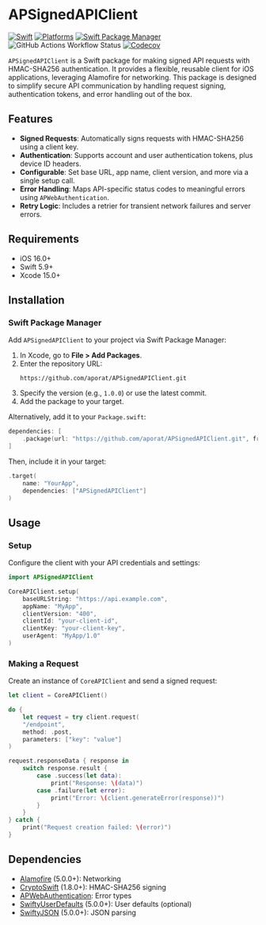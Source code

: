 # APSignedAPIClient

[![Swift](https://img.shields.io/badge/Swift-5.9_5.10_6.0-orange?style=flat-square)](https://img.shields.io/badge/Swift-5.9_5.10_6.0-Orange?style=flat-square)
[![Platforms](https://img.shields.io/badge/Platforms-macOS_iOS_tvOS_watchOS_visionOS_-yellowgreen?style=flat-square)](https://img.shields.io/badge/Platforms-macOS_iOS_tvOS_watchOS_vision_OS?style=flat-square)
[![Swift Package Manager](https://img.shields.io/badge/Swift_Package_Manager-compatible-orange?style=flat-square)](https://img.shields.io/badge/Swift_Package_Manager-compatible-orange?style=flat-square)
![GitHub Actions Workflow Status](https://img.shields.io/github/actions/workflow/status/aporat/APWebAuthentication/ci.yml?style=flat-square)
[![Codecov](https://img.shields.io/codecov/c/github/aporat/APSignedAPIClient?style=flat-square)](https://codecov.io/github/aporat/APSignedAPIClient)

`APSignedAPIClient` is a Swift package for making signed API requests with HMAC-SHA256 authentication. It provides a flexible, reusable client for iOS applications, leveraging Alamofire for networking. This package is designed to simplify secure API communication by handling request signing, authentication tokens, and error handling out of the box.

## Features
- **Signed Requests**: Automatically signs requests with HMAC-SHA256 using a client key.
- **Authentication**: Supports account and user authentication tokens, plus device ID headers.
- **Configurable**: Set base URL, app name, client version, and more via a single setup call.
- **Error Handling**: Maps API-specific status codes to meaningful errors using `APWebAuthentication`.
- **Retry Logic**: Includes a retrier for transient network failures and server errors.

## Requirements
- iOS 16.0+
- Swift 5.9+
- Xcode 15.0+

## Installation

### Swift Package Manager
Add `APSignedAPIClient` to your project via Swift Package Manager:

1. In Xcode, go to **File > Add Packages**.
2. Enter the repository URL:
   ```
   https://github.com/aporat/APSignedAPIClient.git
   ```
3. Specify the version (e.g., `1.0.0`) or use the latest commit.
4. Add the package to your target.

Alternatively, add it to your `Package.swift`:

```swift
dependencies: [
    .package(url: "https://github.com/aporat/APSignedAPIClient.git", from: "1.0.0")
]
```

Then, include it in your target:

```swift
.target(
    name: "YourApp",
    dependencies: ["APSignedAPIClient"]
)
```

## Usage

### Setup
Configure the client with your API credentials and settings:

```swift
import APSignedAPIClient

CoreAPIClient.setup(
    baseURLString: "https://api.example.com",
    appName: "MyApp",
    clientVersion: "400",
    clientId: "your-client-id",
    clientKey: "your-client-key",
    userAgent: "MyApp/1.0"
)
```

### Making a Request
Create an instance of `CoreAPIClient` and send a signed request:

```swift
let client = CoreAPIClient()

do {
    let request = try client.request(
    "/endpoint",
    method: .post,
    parameters: ["key": "value"]
)

request.responseData { response in
    switch response.result {
        case .success(let data):
            print("Response: \(data)")
        case .failure(let error):
            print("Error: \(client.generateError(response))")
        }
    }
} catch {
    print("Request creation failed: \(error)")
}
```

## Dependencies
- [Alamofire](https://github.com/Alamofire/Alamofire) (5.0.0+): Networking
- [CryptoSwift](https://github.com/krzyzanowskim/CryptoSwift) (1.8.0+): HMAC-SHA256 signing
- [APWebAuthentication](https://github.com/aporat/APWebAuthentication): Error types
- [SwiftyUserDefaults](https://github.com/sunshinejr/SwiftyUserDefaults) (5.0.0+): User defaults (optional)
- [SwiftyJSON](https://github.com/SwiftyJSON/SwiftyJSON) (5.0.0+): JSON parsing
